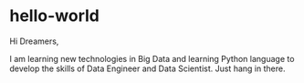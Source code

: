 # hello-world

Hi Dreamers,

I am learning new technologies in Big Data and learning Python language to develop the skills of Data Engineer and Data Scientist. Just hang in there.
